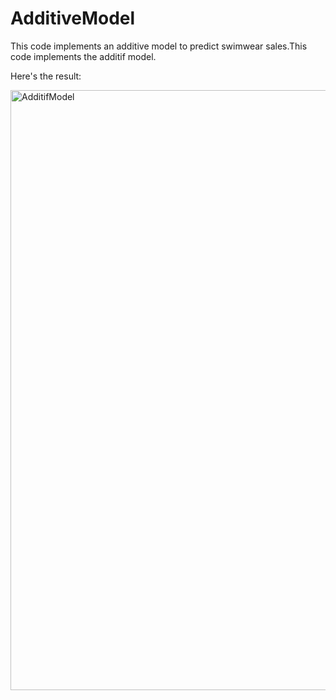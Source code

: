 # AdditiveModel

This code implements an additive model to predict swimwear sales.This code implements the additif model. <br>

Here's the result:



<img width="960" alt="AdditifModel" src="https://github.com/YanisZedira/AdditiveModel1/assets/155983383/3d9a4c06-7b2d-4a31-b33e-c61c2da90f9b">
